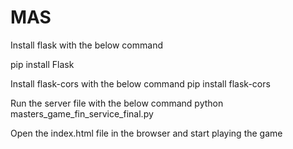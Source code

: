# MAS
Install flask with the below command

pip install Flask

Install flask-cors with the below command
pip install flask-cors

Run the server file with the below command
python masters_game_fin_service_final.py

Open the index.html file in the browser and start playing the game

